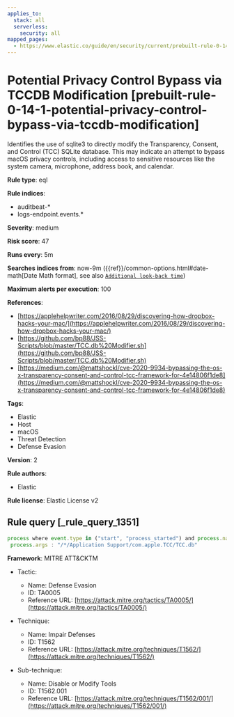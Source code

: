 ```yaml
---
applies_to:
  stack: all
  serverless:
    security: all
mapped_pages:
  - https://www.elastic.co/guide/en/security/current/prebuilt-rule-0-14-1-potential-privacy-control-bypass-via-tccdb-modification.html
---
```


# Potential Privacy Control Bypass via TCCDB Modification [prebuilt-rule-0-14-1-potential-privacy-control-bypass-via-tccdb-modification]

Identifies the use of sqlite3 to directly modify the Transparency, Consent, and Control (TCC) SQLite database. This may indicate an attempt to bypass macOS privacy controls, including access to sensitive resources like the system camera, microphone, address book, and calendar.

**Rule type**: eql

**Rule indices**:

* auditbeat-*
* logs-endpoint.events.*

**Severity**: medium

**Risk score**: 47

**Runs every**: 5m

**Searches indices from**: now-9m ({{ref}}/common-options.html#date-math[Date Math format], see also [`Additional look-back time`](docs-content://solutions/security/detect-and-alert/create-detection-rule.md#rule-schedule))

**Maximum alerts per execution**: 100

**References**:

* [https://applehelpwriter.com/2016/08/29/discovering-how-dropbox-hacks-your-mac/](https://applehelpwriter.com/2016/08/29/discovering-how-dropbox-hacks-your-mac/)
* [https://github.com/bp88/JSS-Scripts/blob/master/TCC.db%20Modifier.sh](https://github.com/bp88/JSS-Scripts/blob/master/TCC.db%20Modifier.sh)
* [https://medium.com/@mattshockl/cve-2020-9934-bypassing-the-os-x-transparency-consent-and-control-tcc-framework-for-4e14806f1de8](https://medium.com/@mattshockl/cve-2020-9934-bypassing-the-os-x-transparency-consent-and-control-tcc-framework-for-4e14806f1de8)

**Tags**:

* Elastic
* Host
* macOS
* Threat Detection
* Defense Evasion

**Version**: 2

**Rule authors**:

* Elastic

**Rule license**: Elastic License v2

## Rule query [_rule_query_1351]

```js
process where event.type in ("start", "process_started") and process.name : "sqlite*" and
 process.args : "/*/Application Support/com.apple.TCC/TCC.db"
```

**Framework**: MITRE ATT&CKTM

* Tactic:

    * Name: Defense Evasion
    * ID: TA0005
    * Reference URL: [https://attack.mitre.org/tactics/TA0005/](https://attack.mitre.org/tactics/TA0005/)

* Technique:

    * Name: Impair Defenses
    * ID: T1562
    * Reference URL: [https://attack.mitre.org/techniques/T1562/](https://attack.mitre.org/techniques/T1562/)

* Sub-technique:

    * Name: Disable or Modify Tools
    * ID: T1562.001
    * Reference URL: [https://attack.mitre.org/techniques/T1562/001/](https://attack.mitre.org/techniques/T1562/001/)



